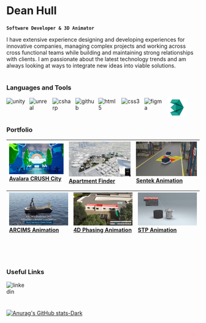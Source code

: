 # Dean Hull

**`Software Developer & 3D Animator`**

I have extensive experience designing and developing experiences for innovative companies, managing complex projects and working across cross functional teams while building and maintaining strong relationships with clients. I am passionate about the latest technology trends and am always looking at ways to integrate new ideas into viable solutions.

#

### Languages and Tools

<img align="left" alt="unity" width="50px" style="padding-right:10px" src="https://cdn.jsdelivr.net/gh/devicons/devicon/icons/unity/unity-original.svg"/>
<img align="left" alt="unreal" width="50px" style="padding-right:10px" src="https://cdn.jsdelivr.net/gh/devicons/devicon/icons/unrealengine/unrealengine-original.svg"/>
<img align="left" alt="csharp" width="50px" style="padding-right:10px" src="https://cdn.jsdelivr.net/gh/devicons/devicon/icons/csharp/csharp-original.svg"/>
<img align="left" alt="github" width="50px" style="padding-right:10px" src="https://cdn.jsdelivr.net/gh/devicons/devicon/icons/github/github-original.svg"/>
<img align="left" alt="html5" width="50px" style="padding-right:10px" src="https://cdn.jsdelivr.net/gh/devicons/devicon/icons/html5/html5-original.svg"/>
<img align="left" alt="css3" width="50px" style="padding-right:10px" src="https://cdn.jsdelivr.net/gh/devicons/devicon/icons/css3/css3-original.svg"/>
<img align="left" alt="figma" width="50px" style="padding-right:10px" src="https://cdn.jsdelivr.net/gh/devicons/devicon/icons/figma/figma-original.svg"/>
<img align="left" alt="figma" width="50px" style="padding-right:10px" src="icons/3dsmax.svg"/>

<br></br>

#

### Portfolio

| [![Avalara CRUSH City](/img/avalara-crush-city.jpg)](https://youtu.be/aJ1WibXaPw4)<br/>[Avalara CRUSH City](https://youtu.be/aJ1WibXaPw4)| [![Apartment Finder](/img/apartment-finder-app.jpg)](https://youtu.be/hX8p074RE7I)<br/>[Apartment Finder](https://youtu.be/hX8p074RE7I)| [![Sentek Animation](/img/sentek-animation.jpg)](https://youtu.be/eyWnWWGgXzI)<br/>[Sentek Animation](https://youtu.be/eyWnWWGgXzI)| 
|:---|:---|:---|

| [![ARCIMS Animation](/img/arcims-animation.jpg)](https://youtu.be/aK3pq7zxDo0)<br/>[ARCIMS Animation](https://youtu.be/aK3pq7zxDo0)| [![4D Phasing Animation](/img/ms-4d-animation.jpg)](https://youtu.be/QQFciVClk2M)<br/>[4D Phasing Animation](https://youtu.be/QQFciVClk2M)| [![STP Animation](/img/stp-animation.png)](https://youtu.be/aMYQZKyhr0M)<br/>[STP Animation](https://youtu.be/aMYQZKyhr0M)|
|:---|:---|:---|

<br></br>

#

### Useful Links

<a href="https://www.linkedin.com/in/dean-hull-32b4659b/">
  <img align="left" alt="linkedin" width="50px" style="padding-right:10px" src="https://cdn.jsdelivr.net/gh/devicons/devicon/icons/linkedin/linkedin-original.svg"/>
  </a>

<br></br>

#

[![Anurag's GitHub stats-Dark](https://github-readme-stats.vercel.app/api?username=dean-hull&show_icons=true&theme=dark#gh-dark-mode-only)](https://github.com/dean-hull/github-readme-stats#gh-dark-mode-only)

<!--
**Dean-Hull/Dean-Hull** is a ✨ _special_ ✨ repository because its `README.md` (this file) appears on your GitHub profile.

Here are some ideas to get you started:

- 🔭 I’m currently working on ...
- 🌱 I’m currently learning ...
- 👯 I’m looking to collaborate on ...
- 🤔 I’m looking for help with ...
- 💬 Ask me about ...
- 📫 How to reach me: ...
- 😄 Pronouns: ...
- ⚡ Fun fact: ...
-->
